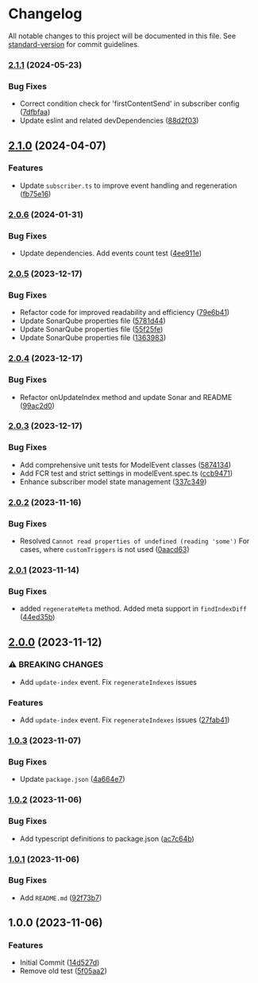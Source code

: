 # Changelog

All notable changes to this project will be documented in this file. See [standard-version](https://github.com/conventional-changelog/standard-version) for commit guidelines.

### [2.1.1](https://github.com/elion-project/syncron/compare/v2.1.0...v2.1.1) (2024-05-23)


### Bug Fixes

* Correct condition check for 'firstContentSend' in subscriber config ([7dfbfaa](https://github.com/elion-project/syncron/commit/7dfbfaa138da3abfba4859bf794955b43a15c81d))
* Update eslint and related devDependencies ([88d2f03](https://github.com/elion-project/syncron/commit/88d2f0322dfcf11453c4e95f7996bbfc130adf76))

## [2.1.0](https://github.com/elion-project/syncron/compare/v2.0.6...v2.1.0) (2024-04-07)


### Features

* Update `subscriber.ts` to improve event handling and regeneration ([fb75e16](https://github.com/elion-project/syncron/commit/fb75e16cff9ebb105054d7aa245318913f0c3a31))

### [2.0.6](https://github.com/elion-project/syncron/compare/v2.0.5...v2.0.6) (2024-01-31)


### Bug Fixes

* Update dependencies. Add events count test ([4ee911e](https://github.com/elion-project/syncron/commit/4ee911eb924ed1a7fa7865bffe60670773cc06cd))

### [2.0.5](https://github.com/elion-project/syncron/compare/v2.0.4...v2.0.5) (2023-12-17)


### Bug Fixes

* Refactor code for improved readability and efficiency ([79e6b41](https://github.com/elion-project/syncron/commit/79e6b41f2366fbc673a54f929fdfd861ac6b9939))
* Update SonarQube properties file ([5781d44](https://github.com/elion-project/syncron/commit/5781d4443d28b0d6895497f2eaadb333147c04f7))
* Update SonarQube properties file ([55f25fe](https://github.com/elion-project/syncron/commit/55f25fef34f33955d794e8ba29c75c1058a0614e))
* Update SonarQube properties file ([1363983](https://github.com/elion-project/syncron/commit/13639838d137198be5e98406ed153191626b5753))

### [2.0.4](https://github.com/elion-project/syncron/compare/v2.0.3...v2.0.4) (2023-12-17)


### Bug Fixes

* Refactor onUpdateIndex method and update Sonar and README ([99ac2d0](https://github.com/elion-project/syncron/commit/99ac2d084a0147ec06c2e4050ed5c19602e4c478))

### [2.0.3](https://github.com/elion-project/syncron/compare/v2.0.2...v2.0.3) (2023-12-17)


### Bug Fixes

* Add comprehensive unit tests for ModelEvent classes ([5874134](https://github.com/elion-project/syncron/commit/5874134e5a6732ab5c8f7704bbfdb0bddace73e7))
* Add FCR test and strict settings in modelEvent.spec.ts ([ccb9471](https://github.com/elion-project/syncron/commit/ccb9471987661f6777205e0ed9de12fa973d8f63))
* Enhance subscriber model state management ([337c349](https://github.com/elion-project/syncron/commit/337c349163536921f0cbd66b84f09b7c73f9290f))

### [2.0.2](https://github.com/elion-project/syncron/compare/v2.0.1...v2.0.2) (2023-11-16)


### Bug Fixes

* Resolved `Cannot read properties of undefined (reading 'some')` For cases, where `customTriggers` is not used ([0aacd63](https://github.com/elion-project/syncron/commit/0aacd63204b1e85aa7e28238c7f55d259afeda9f))

### [2.0.1](https://github.com/elion-project/syncron/compare/v2.0.0...v2.0.1) (2023-11-14)


### Bug Fixes

* added `regenerateMeta` method. Added meta support in `findIndexDiff` ([44ed35b](https://github.com/elion-project/syncron/commit/44ed35bda93f799bd12bff7f1e3354e2ddc7dc90))

## [2.0.0](https://github.com/elion-project/syncron/compare/v1.0.3...v2.0.0) (2023-11-12)


### ⚠ BREAKING CHANGES

* Add `update-index` event. Fix `regenerateIndexes` issues

### Features

* Add `update-index` event. Fix `regenerateIndexes` issues ([27fab41](https://github.com/elion-project/syncron/commit/27fab41262939c6a8137a090bb6e2bb91fdf1bd4))

### [1.0.3](https://github.com/elion-project/syncron/compare/v1.0.2...v1.0.3) (2023-11-07)


### Bug Fixes

* Update `package.json` ([4a664e7](https://github.com/elion-project/syncron/commit/4a664e7f3c7ffd416feed4cf747d47abd4f05917))

### [1.0.2](https://github.com/elion-project/syncron/compare/v1.0.1...v1.0.2) (2023-11-06)


### Bug Fixes

* Add typescript definitions to package.json ([ac7c64b](https://github.com/elion-project/syncron/commit/ac7c64ba5525e7661a9e773a5bfaf5b5a9c0df38))

### [1.0.1](https://github.com/elion-project/syncron/compare/v1.0.0...v1.0.1) (2023-11-06)


### Bug Fixes

* Add `README.md` ([92f73b7](https://github.com/elion-project/syncron/commit/92f73b7020d8e193bc7a37b71977fe767583a167))

## 1.0.0 (2023-11-06)


### Features

* Initial Commit ([14d527d](https://github.com/elion-project/syncron/commit/14d527dd8f22df0a22cfc2c5be89d1ffad166567))
* Remove old test ([5f05aa2](https://github.com/elion-project/syncron/commit/5f05aa203941a8a7a76a377d594d0ec9301bb3ef))
